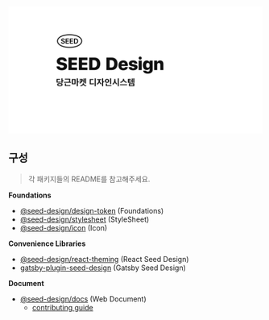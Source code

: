 ![cover](./cover.png)

## 구성

> 각 패키지들의 README를 참고해주세요.

**Foundations**

- [@seed-design/design-token](https://github.com/daangn/seed-design/tree/main/packages/design-token) (Foundations)
- [@seed-design/stylesheet](https://github.com/daangn/seed-design/tree/main/packages/stylesheet) (StyleSheet)
- [@seed-design/icon](https://github.com/daangn/seed-design/tree/main/packages/icon) (Icon)

**Convenience Libraries**

- [@seed-design/react-theming](https://github.com/daangn/seed-design/tree/main/packages/react-theming) (React Seed Design)
- [gatsby-plugin-seed-design](https://github.com/daangn/seed-design/tree/main/packages/gatsby-plugin-seed-design) (Gatsby Seed Design)

**Document**

- [@seed-design/docs](https://github.com/daangn/seed-design/tree/main/docs) (Web Document)
  - [contributing guide](https://github.com/daangn/seed-design/tree/main/docs/CONTRIBUTING.md)
